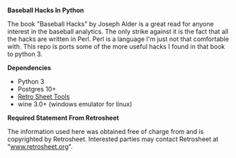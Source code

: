**Baseball Hacks In Python**

The book "Baseball Hacks" by Joseph Alder is a great read for anyone interest in the
baseball analytics.  The only strike against it is the fact that all the hacks are 
written in Perl.  Perl is a language I'm just not that comfortable with.  This repo is 
ports some of the more useful hacks I found in that book to python 3. 

**Dependencies**
 - Python 3
 - Postgres 10+
 - [Retro Sheet Tools](https://www.retrosheet.org/tools.htm)
 - wine 3.0+ (windows emulator for linux)
 
 
 
 **Required Statement From Retrosheet**
 
 The information used here was obtained free of
 charge from and is copyrighted by Retrosheet.  Interested
 parties may contact Retrosheet at "www.retrosheet.org".
 
